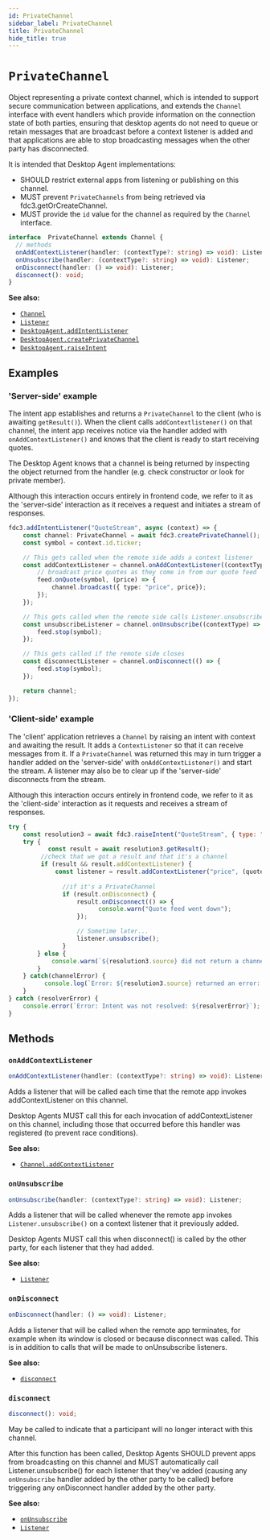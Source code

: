```yaml
---
id: PrivateChannel
sidebar_label: PrivateChannel
title: PrivateChannel
hide_title: true
---
```

# `PrivateChannel`

Object representing a private context channel, which is intended to support secure communication between applications, and extends the `Channel` interface with event handlers which provide information on the connection state of both parties, ensuring that desktop agents do not need to queue or retain messages that are broadcast before a context listener is added and that applications are able to stop broadcasting messages when the other party has disconnected.

It is intended that Desktop Agent implementations:

- SHOULD restrict external apps from listening or publishing on this channel.
- MUST prevent `PrivateChannels` from being retrieved via fdc3.getOrCreateChannel.
- MUST provide the `id` value for the channel as required by the `Channel` interface.

```ts
interface  PrivateChannel extends Channel {
  // methods
  onAddContextListener(handler: (contextType?: string) => void): Listener;
  onUnsubscribe(handler: (contextType?: string) => void): Listener;
  onDisconnect(handler: () => void): Listener;
  disconnect(): void;
}
```

**See also:**

- [`Channel`](Channel)
- [`Listener`](Types#listener)
- [`DesktopAgent.addIntentListener`](DesktopAgent#addintentlistener)
- [`DesktopAgent.createPrivateChannel`](DesktopAgent#createPrivateChannel)
- [`DesktopAgent.raiseIntent`](DesktopAgent#raiseintent)

## Examples

### 'Server-side' example

The intent app establishes and returns a `PrivateChannel` to the client (who is awaiting `getResult()`). When the client calls `addContextlistener()` on that channel, the intent app receives notice via the handler added with `onAddContextListener()` and knows that the client is ready to start receiving quotes.

The Desktop Agent knows that a channel is being returned by inspecting the object returned from the handler (e.g. check constructor or look for private member).

Although this interaction occurs entirely in frontend code, we refer to it as the 'server-side' interaction as it receives a request and initiates a stream of responses.

```typescript
fdc3.addIntentListener("QuoteStream", async (context) => {
    const channel: PrivateChannel = await fdc3.createPrivateChannel();
    const symbol = context.id.ticker;

    // This gets called when the remote side adds a context listener
    const addContextListener = channel.onAddContextListener((contextType) => {
        // broadcast price quotes as they come in from our quote feed
        feed.onQuote(symbol, (price) => {
            channel.broadcast({ type: "price", price});
        });
    });

    // This gets called when the remote side calls Listener.unsubscribe()
    const unsubscribeListener = channel.onUnsubscribe((contextType) => {
        feed.stop(symbol);
    });

    // This gets called if the remote side closes
    const disconnectListener = channel.onDisconnect(() => {
        feed.stop(symbol);
    });

    return channel;
});
```

### 'Client-side' example

The 'client' application retrieves a `Channel` by raising an intent with context and awaiting the result. It adds a `ContextListener` so that it can receive messages from it. If a `PrivateChannel` was returned this may in turn trigger a handler added on the 'server-side' with `onAddContextListener()` and start the stream. A listener may also be to clear up if the 'server-side' disconnects from the stream.

Although this interaction occurs entirely in frontend code, we refer to it as the 'client-side' interaction as it requests and receives a stream of responses.

```javascript
try {
    const resolution3 = await fdc3.raiseIntent("QuoteStream", { type: "fdc3.instrument", id : { symbol: "AAPL" } });
    try {
           const result = await resolution3.getResult();
         //check that we got a result and that it's a channel
         if (result && result.addContextListener) {
             const listener = result.addContextListener("price", (quote) => console.log(quote));
               
               //if it's a PrivateChannel
               if (result.onDisconnect) {
                   result.onDisconnect(() => {
                         console.warn("Quote feed went down");
                   });

                   // Sometime later...
                   listener.unsubscribe();
               }
        } else {
            console.warn(`${resolution3.source} did not return a channel`);
        }
    } catch(channelError) {
          console.log(`Error: ${resolution3.source} returned an error: ${channelError}`);
    }
} catch (resolverError) {
    console.error(`Error: Intent was not resolved: ${resolverError}`);
}
```

## Methods

### `onAddContextListener`

```ts
onAddContextListener(handler: (contextType?: string) => void): Listener;
```

Adds a listener that will be called each time that the remote app invokes addContextListener on this channel.

Desktop Agents MUST call this for each invocation of addContextListener on this channel, including those that occurred before this handler was registered (to prevent race conditions).

**See also:**

- [`Channel.addContextListener`](Channel#addcontextlistener)

### `onUnsubscribe`

```ts
onUnsubscribe(handler: (contextType?: string) => void): Listener;
```

Adds a listener that will be called whenever the remote app invokes `Listener.unsubscribe()` on a context listener that it previously added.

Desktop Agents MUST call this when disconnect() is called by the other party, for each listener that they had added.

**See also:**

- [`Listener`](Types#listener)

### `onDisconnect`

```ts
onDisconnect(handler: () => void): Listener;
```

Adds a listener that will be called when the remote app terminates, for example when its window is closed or because disconnect was called. This is in addition to calls that will be made to onUnsubscribe listeners.

**See also:**

- [`disconnect`](#disconnect)

### `disconnect`

```ts
disconnect(): void;
```

May be called to indicate that a participant will no longer interact with this channel.

After this function has been called, Desktop Agents SHOULD prevent apps from broadcasting on this channel and MUST automatically call Listener.unsubscribe() for each listener that they've added (causing any `onUnsubscribe` handler added by the other party to be called) before triggering any onDisconnect handler added by the other party.

**See also:**

- [`onUnsubscribe`](#onunsubscribe)
- [`Listener`](Types#listener)
